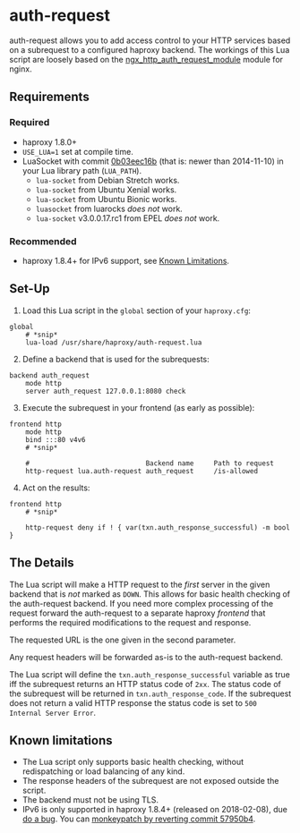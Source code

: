 # auth-request

auth-request allows you to add access control to your HTTP services based
on a subrequest to a configured haproxy backend. The workings of this Lua
script are loosely based on the [ngx_http_auth_request_module][1] module
for nginx.

## Requirements

### Required

- haproxy 1.8.0+
- `USE_LUA=1` set at compile time.
- LuaSocket with commit [0b03eec16b](https://github.com/diegonehab/luasocket/commit/0b03eec16be0b3a5efe71bcb8887719d1ea87d60) (that is: newer than 2014-11-10) in your Lua library path (`LUA_PATH`).
  - `lua-socket` from Debian Stretch works.
  - `lua-socket` from Ubuntu Xenial works.
  - `lua-socket` from Ubuntu Bionic works.
  - `luasocket` from luarocks *does not* work.
  - `lua-socket` v3.0.0.17.rc1 from EPEL *does not* work.

### Recommended

- haproxy 1.8.4+ for IPv6 support, see [Known Limitations](#known-limitations).

## Set-Up

1. Load this Lua script in the `global` section of your `haproxy.cfg`:
```
global
	# *snip*
	lua-load /usr/share/haproxy/auth-request.lua
```
2. Define a backend that is used for the subrequests:
```
backend auth_request
	mode http
	server auth_request 127.0.0.1:8080 check
```
3. Execute the subrequest in your frontend (as early as possible):
```
frontend http
	mode http
	bind :::80 v4v6
	# *snip*

	#                             Backend name     Path to request
	http-request lua.auth-request auth_request     /is-allowed
```
4. Act on the results:
```
frontend http
	# *snip*
	
	http-request deny if ! { var(txn.auth_response_successful) -m bool }
```

## The Details

The Lua script will make a HTTP request to the *first* server in the given
backend that is *not* marked as `DOWN`. This allows for basic health checking
of the auth-request backend. If you need more complex processing of the
request forward the auth-request to a separate haproxy *frontend* that
performs the required modifications to the request and response.

The requested URL is the one given in the second parameter.

Any request headers will be forwarded as-is to the auth-request backend.

The Lua script will define the `txn.auth_response_successful` variable as
true iff the subrequest returns an HTTP status code of `2xx`. The status code
of the subrequest will be returned in `txn.auth_response_code`. If the
subrequest does not return a valid HTTP response the status code is set
to `500 Internal Server Error`.

## Known limitations

- The Lua script only supports basic health checking, without redispatching
  or load balancing of any kind.
- The response headers of the subrequest are not exposed outside the script.
- The backend must not be using TLS.
- IPv6 is only supported in haproxy 1.8.4+ (released on 2018-02-08), due
  [do a bug][2]. You can [monkeypatch by reverting commit 57950b4][3].

[1]: http://nginx.org/en/docs/http/ngx_http_auth_request_module.html
[2]: http://git.haproxy.org/?p=haproxy-1.8.git;a=commit;h=9db449a701cd9e43a04f49e2e477193fa5636323
[3]: https://github.com/TimWolla/haproxy-auth-request/commit/57950b4639542ba429e54b959604e33237c6cffe
